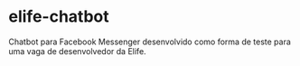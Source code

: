 # elife-chatbot
Chatbot para Facebook Messenger desenvolvido como forma de teste para uma vaga de desenvolvedor da Elife.
